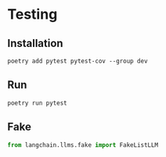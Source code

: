 # Testing

## Installation

```
poetry add pytest pytest-cov --group dev
```

## Run

```
poetry run pytest
```

## Fake

```py
from langchain.llms.fake import FakeListLLM
```
